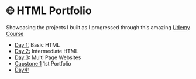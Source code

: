 # 🌐 HTML Portfolio
Showcasing the projects I built as I progressed through this amazing [Udemy Course](https://www.udemy.com/course/the-complete-web-development-bootcamp/)
- [Day 1:](https://github.com/chaitanyakrishnakumar/web-kitchen/tree/main/Day1) Basic HTML
- [Day 2:](https://github.com/chaitanyakrishnakumar/web-kitchen/tree/main/Day2) Intermediate HTML
- [Day 3:](https://github.com/chaitanyakrishnakumar/web-kitchen/tree/main/Day3) Multi Page Websites
- [Capstone 1](https://chaitanyakrishnakumar.github.io/web-kitchen/Capstone-1/index.html) 1st Portfolio
- [Day4:](https://github.com/chaitanyakrishnakumar/web-kitchen/tree/main/Day4)
